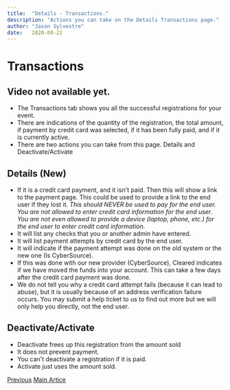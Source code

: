 ```yaml
---
title:  "Details - Transactions."
description: "Actions you can take on the Details Transactions page."
author: "Jason Sylvestre"
date:   2020-09-22
---
```


# Transactions

## Video not available yet.

* The Transactions tab shows you all the successful registrations for your event.
* There are indications of the quantity of the registration, the total amount, if payment by credit card was selected, if it has been fully paid, and if it is currently active.
* There are two actions you can take from this page. Details and Deactivate/Activate

## Details (New)

* If it is a credit card payment, and it isn't paid. Then this will show a link to the payment page. This could be used to provide a link to the end user if they lost it. *This should NEVER be used to pay for the end user. You are not allowed to enter credit card information for the end user. You are not even allowed to provide a device (laptop, phone, etc.) for the end user to enter credit card information.*
* It will list any checks that you or another admin have entered.
* It will list payment attempts by credit card by the end user.
* It will indicate if the payment attempt was done on the old system or the new one (Is CyberSource).
* If this was done with our new provider (CyberSource), Cleared indicates if we have moved the funds into your account. This can take a few days after the credit card payment was done.
* We do not tell you why a credit card attempt fails (because it can lead to abuse), but it is usually because of an address verification failure occurs. You may submit a help ticket to us to find out more but we will only help you directly, not the end user.

## Deactivate/Activate

* Deactivate frees up this registration from the amount sold 
* It does not prevent payment.
* You can't deactivate a registration if it is paid.
* Activate just uses the amount sold.


<p><a href="/documentation/registration/coupons" class="registration-tag"><i class="fas fa-arrow-left"></i> Previous</a> <a href="/documentation/registration/getting-started" class="registration-tag">Main Artice</a>  </p>
